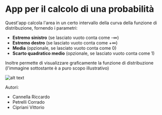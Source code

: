# App per il calcolo di una probabilità
Quest'app calcola l'area in un certo intervallo della curva della funzione di distribuzione, fornendo i parametri:
- **Estremo sinistro** (se lasciato vuoto conta come -∞)
- **Estremo destro** (se lasciato vuoto conta come +∞)
- **Media** (opzionale, se lasciato vuoto conta come 0)
- **Scarto quadratico medio** (opzionale, se lasciato vuoto conta come 1)

Inoltre permette di visualizzare graficamente la funzione di distribuzione (l'immagine sottostante è a puro scopo illustrativo)

![alt text](https://upload.wikimedia.org/wikipedia/commons/thumb/7/74/Normal_Distribution_PDF.svg/360px-Normal_Distribution_PDF.svg.png "Funzione di Distribuzione")

Autori:
- Cannella Riccardo
- Petrelli Corrado
- Cipriani Vittorio
